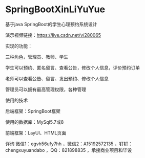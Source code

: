 # SpringBootXinLiYuYue
基于java SpringBoot的学生心理预约系统设计

演示视频链接：https://live.csdn.net/v/280065

实现的功能：

三种角色，管理员、教师、学生

学生可以预约、匿名留言、查看公告，修改个人信息，评价预约订单

老师可以查看公告、留言、发出预约、修改个人信息

管理员可以拥有最高管理权限，各种管理

使用的技术

后端框架：SpringBoot框架

使用的数据库：MySql5.7或8

前端框架：LayUI、HTML页面

详询 微信1：egvh56ufy7hh ，微信2：A15192572135 ，钉钉：chengxuyuandabo ，QQ：821898835 ，承接商业项目和毕设
